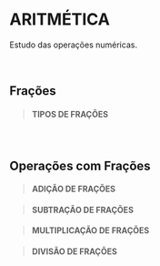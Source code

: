 # ARITMÉTICA
Estudo das operações numéricas.

<br>

## Frações

> #### TIPOS DE FRAÇÕES

#####

#####

#####

<br>

## Operações com Frações

> #### ADIÇÃO DE FRAÇÕES

> #### SUBTRAÇÃO DE FRAÇÕES

> #### MULTIPLICAÇÃO DE FRAÇÕES

> #### DIVISÃO DE FRAÇÕES